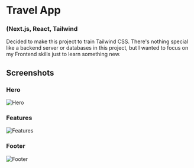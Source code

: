# Travel App
###  (Next.js, React, Tailwind
Decided to make this project to train Tailwind CSS. There's nothing special like a backend server or databases in this project, but I wanted to focus on my Frontend skills just to learn something new.

## Screenshots
### Hero
![Hero](https://i.ibb.co/4JrJvcd/main.png)
### Features
![Features](https://i.ibb.co/8gHVmtR/features.png)
### Footer
![Footer](https://i.ibb.co/kxyHmTC/footer.png)
